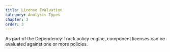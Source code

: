 ```yaml
---
title: License Evaluation
category: Analysis Types
chapter: 3
order: 3
---
```


As part of the Dependency-Track policy engine, component licenses can be evaluated against one or more policies.

